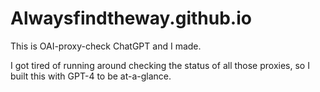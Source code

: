 # Alwaysfindtheway.github.io
This is OAI-proxy-check ChatGPT and I made.

I got tired of running around checking the status of all those proxies, so I built this with GPT-4 to be at-a-glance.
